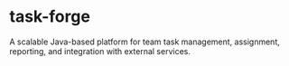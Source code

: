 # task-forge
A scalable Java-based platform for team task management, assignment, reporting, and integration with external services.
